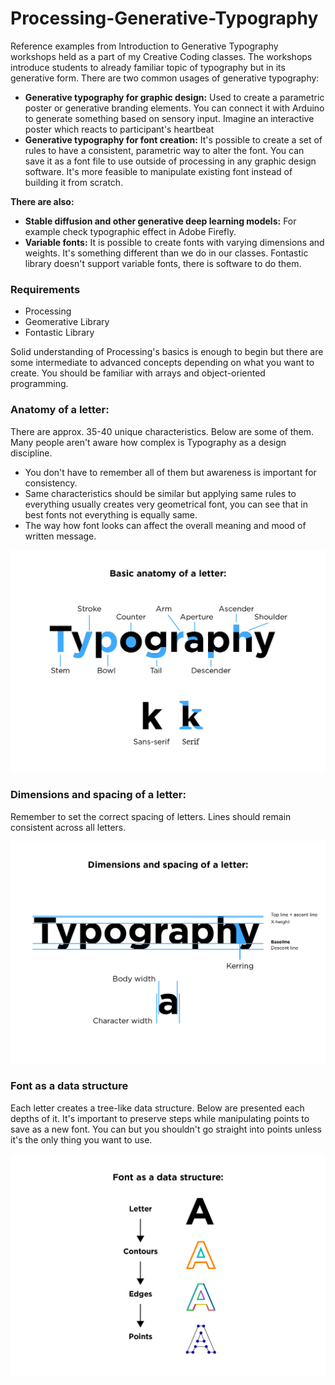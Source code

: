 # Processing-Generative-Typography
Reference examples from Introduction to Generative Typography workshops held as a part of my Creative Coding classes. The workshops introduce students to already familiar topic of typography but in its generative form. There are two common usages of generative typography:
- **Generative typography for graphic design:** Used to create a parametric poster or generative branding elements. You can connect it with Arduino to generate something based on sensory input. Imagine an interactive poster which reacts to participant's heartbeat 
- **Generative typography for font creation:** It's possible to create a set of rules to have a consistent, parametric way to alter the font. You can save it as a font file to use outside of processing in any graphic design software. It's more feasible to manipulate existing font instead of building it from scratch.

**There are also:**
- **Stable diffusion and other generative deep learning models:** For example check typographic effect in Adobe Firefly.
- **Variable fonts:** It is possible to create fonts with varying dimensions and weights. It's something different than we do in our classes. Fontastic library doesn't support variable fonts, there is software to do them.

### Requirements
- Processing
- Geomerative Library
- Fontastic Library

Solid understanding of Processing's basics is enough to begin but there are some intermediate to advanced concepts depending on what you want to create. You should be familiar with arrays and object-oriented programming.

### Anatomy of a letter:
There are approx. 35-40 unique characteristics. Below are some of them. Many people aren't aware how complex is Typography as a design discipline.
- You don't have to remember all of them but awareness is important for consistency.
- Same characteristics should be similar but applying same rules to everything usually creates very geometrical font, you can see that in best fonts not everything is equally same.
- The way how font looks can affect the overall meaning and mood of written message. 

![Typography infographic of letter elements](./img/slide_1.png)  

### Dimensions and spacing of a letter:
Remember to set the correct spacing of letters. Lines should remain consistent across all letters.

![Typography infographic of space lines](./img/slide_2.png)  

### Font as a data structure
Each letter creates a tree-like data structure. Below are presented each depths of it. It's important to preserve steps while manipulating points to save as a new font. You can but you shouldn't go straight into points unless it's the only thing you want to use.

![Typography infographic of letter as a data structure](./img/slide_3.png)  
